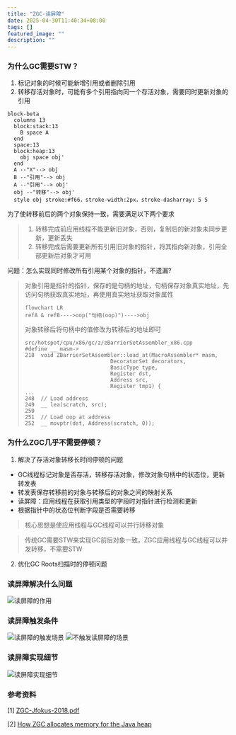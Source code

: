 ```yaml
---
title: "ZGC-读屏障"
date: 2025-04-30T11:40:34+08:00
tags: []
featured_image: ""
description: ""
---
```


### 为什么GC需要STW？
1. 标记对象的时候可能新增引用或者删除引用
2. 转移存活对象时，可能有多个引用指向同一个存活对象，需要同时更新对象的引用
```mermaid
block-beta
  columns 13
  block:stack:13
    B space A
  end
  space:13
  block:heap:13
    obj space obj'
  end
  A --"X"--> obj
  B --"引用"--> obj
  A --"引用"--> obj'
  obj --"转移"--> obj'
  style obj stroke:#f66，stroke-width:2px，stroke-dasharray: 5 5
```
为了使转移前后的两个对象保持一致，需要满足以下两个要求
>1. 转移完成前应用线程不能更新旧对象，否则，复制后的新对象未同步更新，更新丢失
>2. 转移完成后需要更新所有引用旧对象的指针，将其指向新对象，引用全部更新后对象才可用

问题：怎么实现同时修改所有引用某个对象的指针，不遗漏?  
> 对象引用是指针的指针，保存的是句柄的地址，句柄保存对象真实地址，先访问句柄获取真实地址，再使用真实地址获取对象属性
> ```mermaid
> flowchart LR
> refA & refB---->oop("句柄(oop)")---->obj
> ```
> 对象转移后将句柄中的值修改为转移后的地址即可  
>
>     src/hotspot/cpu/x86/gc/z/zBarrierSetAssembler_x86.cpp
>     #define __ masm->
>     218  void ZBarrierSetAssembler::load_at(MacroAssembler* masm,
>                                DecoratorSet decorators,
>                                BasicType type,
>                                Register dst,
>                                Address src,
>                                Register tmp1) {
>     ...
>     248  // Load address
>     249  __ lea(scratch, src);
>     250
>     251  // Load oop at address
>     252  __ movptr(dst, Address(scratch, 0));

### 为什么ZGC几乎不需要停顿？
1. 解决了存活对象转移长时间停顿的问题
  - GC线程标记对象是否存活，转移存活对象，修改对象句柄中的状态位，更新转发表
  - 转发表保存转移前的对象与转移后的对象之间的映射关系
  - 读屏障：应用线程在获取引用类型的字段时对指针进行检测和更新
  - 根据指针中的状态位判断字段是否需要转移
> 核心思想是使应用线程与GC线程可以并行转移对象

> 传统GC需要STW来实现GC前后对象一致，ZGC应用线程与GC线程可以并发转移，不需要STW
2. 优化GC Roots扫描时的停顿问题
### 读屏障解决什么问题
![读屏障的作用](/doc/img/zgc/barrier/4.png)
### 读屏障触发条件
![读屏障的触发场景](/doc/img/zgc/barrier/1.png)
![不触发读屏障的场景](/doc/img/zgc/barrier/2.png)
### 读屏障实现细节
![读屏障实现细节](/doc/img/zgc/barrier/3.png)

### 参考资料
[1] [ZGC-Jfokus-2018.pdf](https://cr.openjdk.org/~pliden/slides/ZGC-Jfokus-2018.pdf)

[2] [How ZGC allocates memory for the Java heap](https://joelsiks.com/posts/zgc-heap-memory-allocation/)
